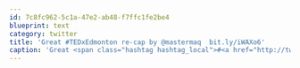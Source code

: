 ```yaml
---
id: 7c8fc962-5c1a-47e2-ab48-f7ffc1fe2be4
blueprint: text
category: twitter
title: 'Great #TEDxEdmonton re-cap by @mastermaq  bit.ly/iWAXo6'
caption: 'Great <span class="hashtag hashtag_local">#<a href="http://tweettemp.darylchymko.ca/?tag=tedxedmonton">TEDxEdmonton</a> re-cap by <span class="username username_linked">@<a href="https://twitter.com/mastermaq" title="Mack Male">mastermaq</a></span>  <a href="http://bit.ly/iWAXo6" title="http://bit.ly/iWAXo6" class="link link_untco">bit.ly/iWAXo6</a>'
---
```

